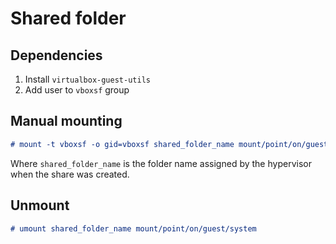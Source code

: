 # Shared folder

## Dependencies

1. Install `virtualbox-guest-utils`
2. Add user to `vboxsf` group

## Manual mounting

```md
# mount -t vboxsf -o gid=vboxsf shared_folder_name mount/point/on/guest/system
```
Where `shared_folder_name` is the folder name assigned by the hypervisor
when the share was created.

## Unmount

```md
# umount shared_folder_name mount/point/on/guest/system
```
